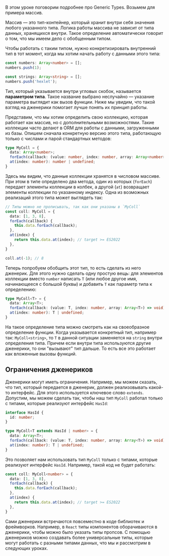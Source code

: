 
В этом уроке поговорим подробнее про Generic Types. Возьмем для примера массив.

<!-- TODO - автору: здесь бы какой-нибудь заголовок для блока -->

Массив — это тип-контейнер, который хранит внутри себя значения любого указанного типа. Логика работы массива не зависит от типа данных, хранящихся внутри. Такое определение автоматически говорит о том, что мы имеем дело с обобщенным типом.

Чтобы работать с таким типом, нужно конкретизировать внутренний тип в тот момент, когда мы хотим начать работу с данными этого типа:

```typescript
const numbers: Array<number> = [];
numbers.push(1);

const strings: Array<string> = [];
numbers.push('hexlet');
```

Тип, который указывается внутри угловых скобок, называется **параметром типа**. Такое название выбрано неслучайно — указание параметра выглядит как вызов функции. Ниже мы увидим, что такой взгляд на дженерики помогает лучше понять их принцип работы.

Представим, что мы хотим определить свою коллекцию, которая работает как массив, но с дополнительными возможностями. Такие коллекции часто делают в ORM для работы с данными, загруженными из базы. Опишем сначала конкретную версию этого типа, работающую только с числами и парой стандартных методов:

```typescript
type MyColl = {
  data: Array<number>;
  forEach(callback: (value: number, index: number, array: Array<number>) => void): void;
  at(index: number): number | undefined;
}
```

Здесь мы видим, что данные коллекции хранятся в числовом массиве. При этом в типе определено два метода, один из которых (`forEach`) передает элементы коллекции в колбек, а другой (`at`) возвращает элементы коллекции по указанному индексу. Одна из возможных реализаций этого типа может выглядеть так:

```typescript
// Типы можно не прописывать, так как они указаны в `MyColl`
const coll: MyColl = {
  data: [1, 3, 8],
  forEach(callback) {
    this.data.forEach(callback);
  },
  at(index) {
    return this.data.at(index); // target >= ES2022
  },
}

coll.at(-1); // 8
```

Теперь попробуем обобщить этот тип, то есть сделать из него дженерик. Для этого нужно сделать одну простую вещь: для элементов коллекции вместо `number` написать `T` (или любое другое имя, начинающееся с большой буквы) и добавить `T` как параметр типа к определению:

```typescript
type MyColl<T> = {
  data: Array<T>;
  forEach(callback: (value: T, index: number, array: Array<T>) => void): void;
  at(index: number): T | undefined;
}
```

На такое определение типа можно смотреть как на своеобразное определение функции. Когда указывается конкретный тип, например так: `MyColl<string>`, то `T` в данной ситуации заменяется на `string` внутри определения типа. Причем если внутри типа используются другие дженерики, то они "вызывают" тип дальше. То есть все это работает как вложенные вызовы функций.

## Ограничения дженериков

Дженерики могут иметь ограничения. Например, мы можем сказать, что тип, который передается в дженерик, должен реализовывать какой-то интерфейс. Для этого используется ключевое слово `extends`. Допустим, мы можем сделать так, чтобы наш тип `MyColl` работал только с типами, которые реализуют интерфейс `HasId`:

```typescript
interface HasId {
  id: number;
}

type MyColl<T extends HasId | number> = {
  data: Array<T>;
  forEach(callback: (value: T, index: number, array: Array<T>) => void): void;
  at(index: number): T | undefined;
}
```

Это позволяет нам использовать тип `MyColl` только с типами, которые реализуют интерфейс `HasId`. Например, такой код не будет работать:

```typescript
const coll: MyColl<number> = {
  data: [1, 3, 8],
  forEach(callback) {
    this.data.forEach(callback);
  },
  at(index) {
    return this.data.at(index); // target >= ES2022
  },
}
```

Сами дженерики встречаются повсеместно в коде библиотек и фреймворков. Например, в `React` типы компонентов оборачиваются в дженерики, чтобы можно было указать типы пропсов. С помощью дженериков можно создавать более универсальные типы, которые могут работать с разными типами данных, что мы и рассмотрим в следующих уроках.
